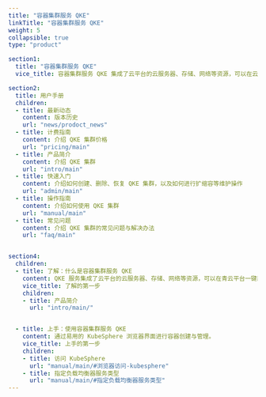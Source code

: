 ```yaml
---
title: "容器集群服务 QKE"
linkTitle: "容器集群服务 QKE"
weight: 5
collapsible: true
type: "product"

section1:
  title: "容器集群服务 QKE"
  vice_title: 容器集群服务 QKE 集成了云平台的云服务器、存储、网络等资源，可以在云平台一键部署高可用的 KubeSphere 集群，支持集群自动巡检和修复，支持一键升级到新版本，工单 24 小时随时响应，并由 KubeSphere 核心团队提供专业支持和服务。

section2:
  title: 用户手册
  children:
  - title: 最新动态
    content: 版本历史
    url: "news/prodoct_news"
  - title: 计费指南
    content: 介绍 QKE 集群价格
    url: "pricing/main"
  - title: 产品简介
    content: 介绍 QKE 集群
    url: "intro/main"
  - title: 快速入门
    content: 介绍如何创建、删除、恢复 QKE 集群，以及如何进行扩缩容等维护操作
    url: "admin/main"
  - title: 操作指南
    content: 介绍如何使用 QKE 集群
    url: "manual/main"
  - title: 常见问题
    content: 介绍 QKE 集群的常见问题与解决办法
    url: "faq/main"


section4:
  children:
  - title: 了解：什么是容器集群服务 QKE
    content: QKE 服务集成了云平台的云服务器、存储、网络等资源，可以在青云平台一键部署高可用的 KubeSphere 集群，具有简单易用、自动运维、一键扩容等特点。
    vice_title: 了解的第一步
    children:
    - title: 产品简介
      url: "intro/main/"


  - title: 上手：使用容器集群服务 QKE
    content: 通过易用的 KubeSphere 浏览器界面进行容器创建与管理。
    vice_title: 上手的第一步
    children:
    - title: 访问 KubeSphere
      url: "manual/main/#浏览器访问-kubesphere"
    - title: 指定负载均衡器服务类型
      url: "manual/main/#指定负载均衡器服务类型"
---
```


